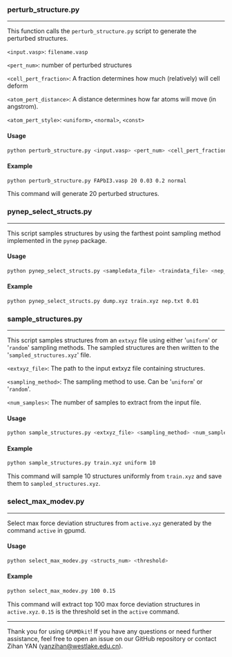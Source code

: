 ### perturb_structure.py

---

This function calls the `perturb_structure.py` script to generate the perturbed structures.

`<input.vasp>`: `filename.vasp`

`<pert_num>`: number of perturbed structures

`<cell_pert_fraction>`: A fraction determines how much (relatively) will cell deform

`<atom_pert_distance>`: A distance determines how far atoms will move (in angstrom).

`<atom_pert_style>`: `<uniform>`, `<normal>`, `<const>`

#### Usage

```sh
python perturb_structure.py <input.vasp> <pert_num> <cell_pert_fraction> <atom_pert_distance> <atom_pert_style>
```

#### Example

```sh
python perturb_structure.py FAPbI3.vasp 20 0.03 0.2 normal
```

This command will generate 20 perturbed structures.

### pynep_select_structs.py

---

This script samples structures by using the farthest point sampling method implemented in the `pynep` package.

#### Usage

```sh
python pynep_select_structs.py <sampledata_file> <traindata_file> <nep_model_file> <min_distance>
```

#### Example

```sh
python pynep_select_structs.py dump.xyz train.xyz nep.txt 0.01
```

### sample_structures.py

---

This script samples structures from an `extxyz` file using either '`uniform`' or '`random`' sampling methods. The sampled structures are then written to the '`sampled_structures.xyz`' file.

`<extxyz_file>`: The path to the input extxyz file containing structures.

`<sampling_method>`: The sampling method to use. Can be '`uniform`' or '`random`'.

`<num_samples>`: The number of samples to extract from the input file.

#### Usage

```sh
python sample_structures.py <extxyz_file> <sampling_method> <num_samples>
```

#### Example

```sh
python sample_structures.py train.xyz uniform 10
```

This command will sample 10 structures uniformly from `train.xyz` and save them to `sampled_structures.xyz`.

### select_max_modev.py

---

Select max force deviation structures from `active.xyz` generated by the command `active` in gpumd.

#### Usage

```sh
python select_max_modev.py <structs_num> <threshold>
```

#### Example

```sh
python select_max_modev.py 100 0.15
```

This command will extract top 100 max force deviation structures in `active.xyz`. `0.15` is the threshold set in the `active` command.


---

Thank you for using `GPUMDkit`! If you have any questions or need further assistance, feel free to open an issue on our GitHub repository or contact Zihan YAN (yanzihan@westlake.edu.cn).
